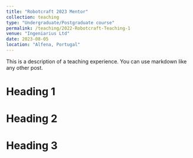 ```yaml
---
title: "Robotcraft 2023 Mentor"
collection: teaching
type: "Undergraduate/Postgraduate course"
permalink: /teaching/2022-Robotcraft-Teaching-1
venue: "Ingeniarius Ltd"
date: 2023-08-05
location: "Alfena, Portugal"
---
```


This is a description of a teaching experience. You can use markdown like any other post.

Heading 1
======

Heading 2
======

Heading 3
======
